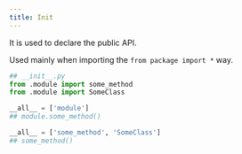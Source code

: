 ```yaml
---
title: Init
---
```


It is used to declare the public API.

Used mainly when importing the `from package import *` way.

```python
## __init__.py
from .module import some_method
from .module import SomeClass

__all__ = ['module']
## module.some_method()

__all__ = ['some_method', 'SomeClass']
## some_method()
```
